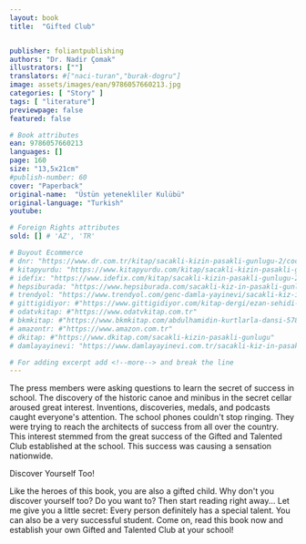 ```yaml
---
layout: book
title:  "Gifted Club"


publisher: foliantpublishing
authors: "Dr. Nadir Çomak"
illustrators: [""]
translators: #["naci-turan","burak-dogru"]
image: assets/images/ean/9786057660213.jpg
categories: [ "Story" ]
tags: [ "literature"]
previewpage: false
featured: false

# Book attributes
ean: 9786057660213
languages: []
page: 160
size: "13,5x21cm"
#publish-number: 60
cover: "Paperback"
original-name:  "Üstün yetenekliler Kulübü"
original-language: "Turkish"
youtube:

# Foreign Rights attributes
sold: [] # 'AZ', 'TR'

# Buyout Ecommerce
# dnr: "https://www.dr.com.tr/kitap/sacakli-kizin-pasakli-gunlugu-2/cocuk-ve-genclik/genclik-10-yas/roman-oyku/urunno=0001893059001"
# kitapyurdu: "https://www.kitapyurdu.com/kitap/sacakli-kizin-pasakli-gunlugu-2-/560122.html&filter_name=Sa%C3%A7akl%C4%B1+K%C4%B1z%27%C4%B1n+Pasakl%C4%B1+G%C3%BCnl%C3%BC%C4%9F%C3%BC+2"
# idefix: "https://www.idefix.com/kitap/sacakli-kizin-pasakli-gunlugu-2/cocuk-ve-genclik/genclik-10-yas/roman-oyku/urunno=0001893059001"
# hepsiburada: "https://www.hepsiburada.com/sacakli-kiz-in-pasakli-gunlugu-2-damla-yayinevi-p-HBV000012ER86"
# trendyol: "https://www.trendyol.com/genc-damla-yayinevi/sacakli-kiz-in-pasakli-gunlugu-2-p-54825777"
# gittigidiyor: #"https://www.gittigidiyor.com/kitap-dergi/ezan-sehidi-adnan-menderes_pdp_732728793"
# odatvkitap: #"https://www.odatvkitap.com.tr"
# bkmkitap: #"https://www.bkmkitap.com/abdulhamidin-kurtlarla-dansi-578226"
# amazontr: #"https://www.amazon.com.tr"
# dkitap: #"https://www.dkitap.com/sacakli-kizin-pasakli-gunlugu"
# damlayayinevi: "https://www.damlayayinevi.com.tr/sacakli-kiz-in-pasakli-gunlugu-2-bu-iste-bi-terslik-var"

# For adding excerpt add <!--more--> and break the line
---
```

The press members were asking questions to learn the secret of success in school. The discovery of the historic canoe and minibus in the secret cellar aroused great interest. Inventions, discoveries, medals, and podcasts caught everyone's attention. The school phones couldn't stop ringing. They were trying to reach the architects of success from all over the country. This interest stemmed from the great success of the Gifted and Talented Club established at the school. This success was causing a sensation nationwide.

Discover Yourself Too!

Like the heroes of this book, you are also a gifted child. Why don't you discover yourself too? Do you want to? Then start reading right away...
Let me give you a little secret: Every person definitely has a special talent. You can also be a very successful student.
Come on, read this book now and establish your own Gifted and Talented Club at your school!
<!--more--> 

